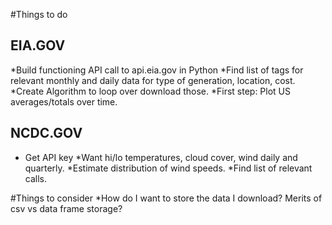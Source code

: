 #Things to do

## EIA.GOV
*Build functioning API call to api.eia.gov in Python
*Find list of tags for relevant monthly and daily data for type of generation, location, cost.
*Create Algorithm to loop over download those.
*First step: Plot US averages/totals over time. 

## NCDC.GOV
* Get API key
*Want hi/lo temperatures, cloud cover, wind daily and quarterly.
*Estimate distribution of wind speeds. 
*Find list of relevant calls.

#Things to consider
*How do I want to store the data I download? Merits of csv vs data frame storage?
